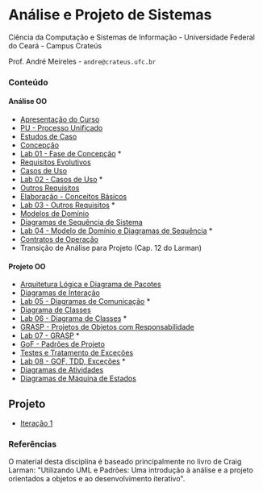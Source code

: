 # Análise e Projeto de Sistemas
Ciência da Computação e Sistemas de Informação - Universidade Federal do Ceará - Campus Crateús

Prof. André Meireles - `andre@crateus.ufc.br`

### Conteúdo

#### Análise OO
* [Apresentação do Curso](https://docs.google.com/presentation/d/1rVBu8eDDuZ_3fB-AMDOLe3eww-tXhK7Ajr6PzUTnhfs/edit?usp=sharing)
* [PU - Processo Unificado](https://docs.google.com/presentation/d/11ita9Ne9COdfn5n8aJhTLHzUXz0Tv3ll8-SN9xXpZBw/edit?usp=sharing)
* [Estudos de Caso](https://docs.google.com/presentation/d/1_sMShtYd68VhiBLHqtsopmjgkU83MwCMCreLmj6BnYE/edit?usp=sharing)
* [Concepção](https://docs.google.com/presentation/d/19ZzF3dj8YhRYwDQ4SEHFGAMHVnRGy39FwcGNSzcPJKM/edit?usp=sharing)
* [Lab 01 - Fase de Concepção](labs/lab01.md) *
* [Requisitos Evolutivos](https://docs.google.com/presentation/d/19U3WBM4b5xuA8bmlPsj3wI_yBpueVz5NezcCT49InmE/edit?usp=sharing)
* [Casos de Uso](https://drive.google.com/open?id=19wDoj_jqi-YJbzYJZf-UBdBicfgwYnNPYw57zoUn74k)
* [Lab 02 - Casos de Uso](labs/lab02.md) *
* [Outros Requisitos](https://docs.google.com/presentation/d/1JAuQu9ilIM7711rPLhty1s4YhPaMkxQLafCio3gV70Q/edit?usp=sharing)
* [Elaboração - Conceitos Básicos](https://docs.google.com/presentation/d/1k1522lxUKMDoNcBvhbROyrF-J5yz5G_bbVE3gWcNCbk/edit?usp=sharing)
* [Lab 03 - Outros Requisitos](labs/lab03.md) *
* [Modelos de Domínio](https://docs.google.com/presentation/d/1DJHsy4nq-WVPYLnFJQNhQp5in6wG3vffgVQ6-TP8SKo/edit?usp=sharing)
* [Diagramas de Sequência de Sistema](https://docs.google.com/presentation/d/1cM4pbFNrIeDFpSOSf-g0v6tsd1nGDnii6n7TpYHhwrI/edit?usp=sharing)
* [Lab 04 - Modelo de Domínio e Diagramas de Sequência](labs/lab04.md) *
* [Contratos de Operação](https://drive.google.com/open?id=1gFcAkdjSXko_JpW_-31c_duKVbM9FX3gUh85y6pxdFc)
* Transição de Análise para Projeto (Cap. 12 do Larman)

#### Projeto OO

* [Arquitetura Lógica e Diagrama de Pacotes](https://docs.google.com/presentation/d/13jB157I8lzVUUG8K5T7jGq8TQIC1waM_ac6JJ2RWVto/edit?usp=sharing)
* [Diagramas de Interação](https://docs.google.com/presentation/d/1dZSdeNAzXjniLcztqx3mFsaxB_Q1xku-VvgCGIqPgIw/edit?usp=sharing)
* [Lab 05 - Diagramas de Comunicação](labs/lab05.md) *
* [Diagrama de Classes](https://docs.google.com/presentation/d/1RyLu8GnpSrwvbqXBspFwPPzXCtynLs_gC7d_E0BCQVY/edit?usp=sharing)
* [Lab 06 - Diagrama de Classes](labs/lab06.md) *
* [GRASP - Projetos de Objetos com Responsabilidade](https://docs.google.com/presentation/d/1g37-sG7OIUH112O-j4uuBT7QMy83-KKuzxUB-Im7ZY0/edit?usp=sharing)
* [Lab 07 - GRASP](labs/lab07.md) *
* [GoF - Padrões de Projeto](https://docs.google.com/presentation/d/11c3Adu_5Zn2bN8E8RC0UnOLn09f8bqPl4Ic-cQ6NboQ/edit?usp=sharing) 
* [Testes e Tratamento de Exceções](https://docs.google.com/presentation/d/1PmagdseJJuYXa897EeR82xnQhdyIZ6E6tLmszwbQx_M/edit?usp=sharing)
* [Lab 08 - GOF, TDD, Exceções](labs/lab08.md) *
* [Diagramas de Atividades](https://docs.google.com/presentation/d/1U15xesfFAItARaAgj4Vf4-5eQ9Ic3a3Pka-3mKEucWo/edit?usp=sharing)
* [Diagramas de Máquina de Estados](https://docs.google.com/presentation/d/1t0EJZtB0vQ0NlnI0ci-dkrbZQvI8Dlm65ZviJEhTulM/edit?usp=sharing)

## Projeto

* [Iteração 1](projeto-iteracao-01.md)

### Referências

O material desta disciplina é baseado principalmente no livro de Craig Larman: "Utilizando UML e Padrões: Uma introdução à análise e a projeto orientados a objetos e ao desenvolvimento iterativo".
